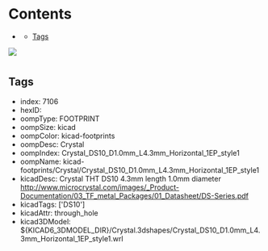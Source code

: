 



Contents
========

* [](#)
	* [Tags](#tags)
  
![][im]
# 

## Tags

- index: 7106
- hexID: 
- oompType: FOOTPRINT
- oompSize: kicad
- oompColor: kicad-footprints
- oompDesc: Crystal
- oompIndex: Crystal_DS10_D1.0mm_L4.3mm_Horizontal_1EP_style1
- oompName: kicad-footprints/Crystal/Crystal_DS10_D1.0mm_L4.3mm_Horizontal_1EP_style1
- kicadDesc: Crystal THT DS10 4.3mm length 1.0mm diameter http://www.microcrystal.com/images/_Product-Documentation/03_TF_metal_Packages/01_Datasheet/DS-Series.pdf
- kicadTags: ['DS10']
- kicadAttr: through_hole
- kicad3DModel: ${KICAD6_3DMODEL_DIR}/Crystal.3dshapes/Crystal_DS10_D1.0mm_L4.3mm_Horizontal_1EP_style1.wrl



[im]: image.png
